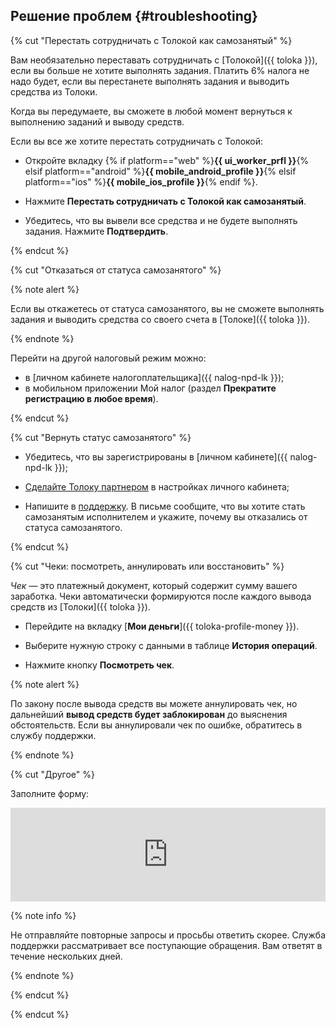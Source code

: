 ## Решение проблем {#troubleshooting}

{% cut "Перестать сотрудничать с Толокой как самозанятый" %}

Вам необязательно переставать сотрудничать с [Толокой]({{ toloka }}), если вы больше не хотите выполнять задания. Платить 6% налога не надо будет, если вы перестанете выполнять задания и выводить средства из Толоки.

Когда вы передумаете, вы сможете в любой момент вернуться к выполнению заданий и выводу средств.

Если вы все же хотите перестать сотрудничать с Толокой:


  * Откройте вкладку {% if platform=="web" %}**{{ ui_worker_prfl }}**{% elsif platform=="android" %}**{{ mobile_android_profile }}**{% elsif platform=="ios" %}**{{ mobile_ios_profile }}**{% endif %}.

  * Нажмите **Перестать сотрудничать с Толокой как самозанятый**.

  * Убедитесь, что вы вывели все средства и не будете выполнять задания. Нажмите **Подтвердить**.


{% endcut %}

{% cut "Отказаться от статуса самозанятого" %}

{% note alert %}

Если вы откажетесь от статуса самозанятого, вы не сможете выполнять задания и выводить средства со своего счета в [Толоке]({{ toloka }}).

{% endnote %}

Перейти на другой налоговый режим можно:

- в [личном кабинете налогоплательщика]({{ nalog-npd-lk }});
- в мобильном приложении Мой налог (раздел **Прекратите регистрацию в любое время**).

{% endcut %}

{% cut "Вернуть статус самозанятого" %}

  * Убедитесь, что вы зарегистрированы в [личном кабинете]({{ nalog-npd-lk }});

  * [Сделайте Толоку партнером](../self-employed/accept-status.dita#accept-status/section_f3t_j4p_bmb) в настройках личного кабинета;

  * Напишите в [поддержку](../troubleshooting/troubleshooting.dita). В письме сообщите, что вы хотите стать самозанятым исполнителем и укажите, почему вы отказались от статуса самозанятого.

{% endcut %}

{% cut "Чеки: посмотреть, аннулировать или восстановить" %}

_Чек_ — это платежный документ, который содержит сумму вашего заработка. Чеки автоматически формируются после каждого вывода средств из [Толоки]({{ toloka }}).

  * Перейдите на вкладку [**Мои деньги**]({{ toloka-profile-money }}).

  * Выберите нужную строку с данными в таблице **История операций**.

  * Нажмите кнопку **Посмотреть чек**.

{% note alert %}

По закону после вывода средств вы можете аннулировать чек, но дальнейший **вывод средств будет заблокирован** до выяснения обстоятельств. Если вы аннулировали чек по ошибке, обратитесь в службу поддержки.

{% endnote %}

{% cut "Другое" %}

Заполните форму: 

<iframe width="100%" frameborder="0" src="https://forms.yandex.com/surveys/10022435.bdf111f75b18149ea36aa3b3b642198ca3d3738d/?lang=ru&iframe=1&service=toloka-ai" id="not_working_properly"></iframe>

{% note info %}

Не отправляйте повторные запросы и просьбы ответить скорее. Служба поддержки рассматривает все поступающие обращения. Вам ответят в течение нескольких дней.

{% endnote %}

{% endcut %}

{% endcut %}
